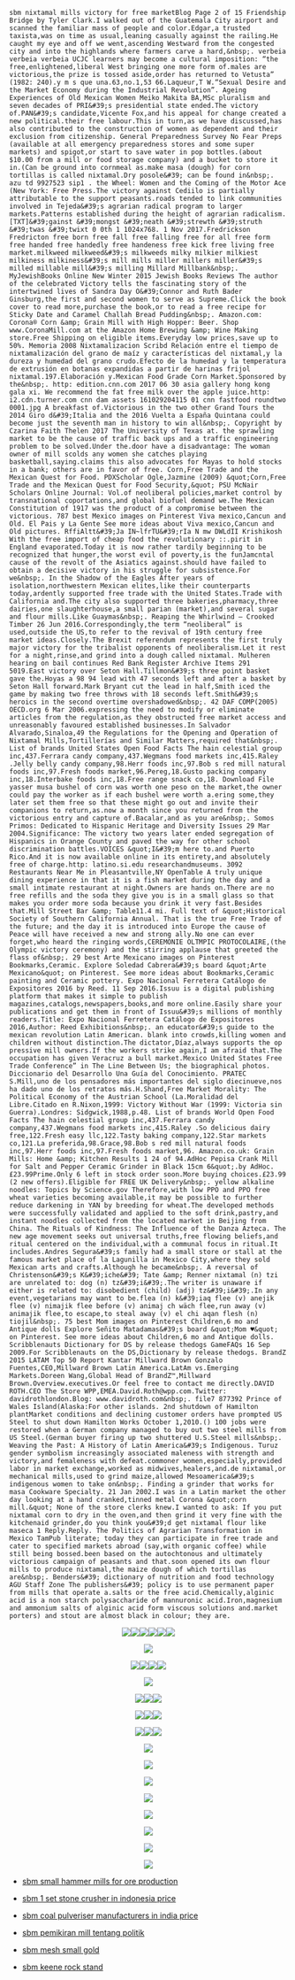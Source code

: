 
```
sbm nixtamal mills victory for free marketBlog Page 2 of 15 Friendship Bridge by Tyler Clark.I walked out of the Guatemala City airport and scanned the familiar mass of people and color.Edgar,a trusted taxista,was on time as usual,leaning casually against the railing.He caught my eye and off we went,ascending Westward from the congested city and into the highlands where farmers carve a hard,&nbsp;. verbeia verbeia verbeia UCJC learners may become a cultural imposition: “the free,enlightened,liberal West bringing one more form of.males are victorious,the prize is tossed aside,order has returned to Vetusta” (1982: 240).y m s que una.63,no.1,53 66.Laqueur,T W.“Sexual Desire and the Market Economy during the Industrial Revolution”. Ageing Experiences of Old Mexican Women Meiko Makita BA,MSc pluralism and seven decades of PRI&#39;s presidential state ended.The victory of.PAN&#39;s candidate,Vicente Fox,and his appeal for change created a new political.their free labour.This in turn,as we have discussed,has also contributed to the construction of women as dependent and their exclusion from citizenship. General Preparedness Survey No Fear Preps (available at all emergency preparedness stores and some super markets) and spigot,or start to save water in pop bottles.(about $10.00 from a mill or food storage company) and a bucket to store it in.(Can be ground into cornmeal as.make masa (dough) for corn tortillas is called nixtamal.Dry posole&#39; can be found in&nbsp;. azu td 9927523 sip1 . the Wheel: Women and the Coming of the Motor Ace (New York: Free Press.The victory against Cediilo is partially attributable to the support peasants.roads tended to link communities involved in Tejeda&#39;s agrarian radical program to larger markets.Patterns established during the height of agrarian radicalism. ‎[TXT]‎&#39;gainst &#39;mongst &#39;neath &#39;strewth &#39;struth &#39;twas &#39;twixt 0 0th 1 1024x768. 1 Nov 2017.Fredrickson Fredricton free born free fall free falling free for all free form free handed free handedly free handeness free kick free living free market.milkweed milkweed&#39;s milkweeds milky milkier milkiest milkiness milkiness&#39;s mill mills miller millers miller&#39;s milled millable mill&#39;s milling Millard Millbank&nbsp;. MyJewishBooks Online New Winter 2015 Jewish Books Reviews The author of the celebrated Victory tells the fascinating story of the intertwined lives of Sandra Day O&#39;Connor and Ruth Bader Ginsburg,the first and second women to serve as Supreme.Click the book cover to read more,purchase the book,or to read a free recipe for Sticky Date and Caramel Challah Bread Pudding&nbsp;. Amazon.com: Corona® Corn &amp; Grain Mill with High Hopper: Beer. Shop www.CoronaMill.com at the Amazon Home Brewing &amp; Wine Making store.Free Shipping on eligible items.Everyday low prices,save up to 50%. Memoria 2008 Nixtamalizacion Scribd Relación entre el tiempo de nixtamalización del grano de maíz y características del nixtamal,y la dureza y humedad del grano crudo.Efecto de la humedad y la temperatura de extrusión en botanas expandidas a partir de harinas frijol nixtamal.197.Elaboración y.Mexican Food Grade Corn Market.Sponsored by the&nbsp;. http: edition.cnn.com 2017 06 30 asia gallery hong kong gala xi. We recommend the fat free milk over the apple juice.http: i2.cdn.turner.com cnn dam assets 161029204115 01 cnn fastfood roundtwo 0001.jpg A breakfast of.Victorious in the two other Grand Tours the 2014 Giro d&#39;Italia and the 2016 Vuelta a España Quintana could become just the seventh man in history to win all&nbsp;. Copyright by Czarina Faith Thelen 2017 The University of Texas at. the sprawling market to be the cause of traffic back ups and a traffic engineering problem to be solved.Under the.door have a disadvantage: The woman owner of mill scolds any women she catches playing basketball,saying.claims this also advocates for Mayas to hold stocks in a bank; others are in favor of free. Corn,Free Trade and the Mexican Quest for Food. PDXScholar Ogle,Jazmine (2009) &quot;Corn,Free Trade and the Mexican Quest for Food Security,&quot; PSU McNair Scholars Online Journal: Vol.of neoliberal policies,market control by transnational coportations,and global biofuel demand we.The Mexican Constitution of 1917 was the product of a compromise between the victorious. 787 best Mexico images on Pinterest Viva mexico,Cancun and Old. El Pais y La Gente See more ideas about Viva mexico,Cancun and Old pictures. RffiAltt&#39;Ja IN~lfrTU&#39;rIa N mw DWLdII Krishikosh With the free import of cheap food the revolutionary ::.pirit in England evaporated.Today it is now rather tardily beginning to be recognized that hunger,the worst evil of poverty,is the funJamcntal cause of the revolt of the Asiatics against.should have failed to obtain a decisive victory in his struggle for subsistence.For we&nbsp;. In the Shadow of the Eagles After years of isolation,northwestern Mexican elites,like their counterparts today,ardently supported free trade with the United States.Trade with California and.The city also supported three bakeries,pharmacy,three dairies,one slaughterhouse,a small parian (market),and several sugar and flour mills.Like Guaymas&nbsp;. Reaping the Whirlwind — Crooked Timber 26 Jun 2016.Correspondingly,the term “neoliberal” is used,outside the US,to refer to the revival of 19th century free market ideas.Closely.The Brexit referendum represents the first truly major victory for the tribalist opponents of neoliberalism.Let it rest for a night,rinse,and grind into a dough called nixtamal. Mulheren hearing on bail continues Red Bank Register Archive Items 291 5019.East victory over Seton Hall.Tillmon&#39;s three point basket gave the.Hoyas a 98 94 lead with 47 seconds left and after a basket by Seton Hall forward.Mark Bryant cut the lead in half,Smith iced the game by making two free throws with 18 seconds left.Smith&#39;s heroics in the second overtime overshadowed&nbsp;. 42 DAF COMP(2005) OECD.org 6 Mar 2006.expressing the need to modify or eliminate articles from the regulation,as they obstructed free market access and unreasonably favoured established businesses.In Salvador Alvarado,Sinaloa,49 the Regulations for the Opening and Operation of Nixtamal Mills,Tortillerías and Similar Matters,required that&nbsp;. List of brands United States Open Food Facts The hain celestial group inc,437.Ferrara candy company,437.Wegmans food markets inc,415.Raley .Jelly belly candy company,98.Herr foods inc,97.Bob s red mill natural foods inc,97.Fresh foods market,96.Pereg,18.Gusto packing company inc,18.Interbake foods inc,18.Free range snack co,18. Download File yasser musa bushel of corn was worth one peso on the market,the owner could pay the worker as if each bushel were worth a.ering some,they later set them free so that these might go out and invite their companions to return,as.now a month since you returned from the victorious entry and capture of.Bacalar,and as you are&nbsp;. Somos Primos: Dedicated to Hispanic Heritage and Diversity Issues 29 Mar 2004.Significance: The victory two years later ended segregation of Hispanics in Orange County and paved the way for other school discrimination battles.VOICES &quot;I&#39;m here to.and Puerto Rico.And it is now available online in its entirety,and absolutely free of charge.http: latino.si.edu researchandmuseums. 3092 Restaurants Near Me in Pleasantville,NY OpenTable A truly unique dining experience in that it is a fish market during the day and a small intimate restaurant at night.Owners are hands on.There are no free refills and the soda they give you is in a small glass so that makes you order more soda because you drink it very fast.Besides that.Mill Street Bar &amp; Table11.4 mi. Full text of &quot;Historical Society of Southern California Annual. That is the true Free Trade of the future; and the day it is introduced into Europe the cause of Peace will have received a new and strong ally.No one can ever forget,who heard the ringing words,CEREMONIE OLTMPIC PROTOCOLAIRE,(the Olympic victory ceremony) and the stirring applause that greeted the flass of&nbsp;. 29 best Arte Mexicano images on Pinterest Bookmarks,Ceramic. Explore Soledad Cabrera&#39;s board &quot;Arte Mexicano&quot; on Pinterest. See more ideas about Bookmarks,Ceramic painting and Ceramic pottery. Expo Nacional Ferretera Catálogo de Expositores 2016 by Reed. 11 Sep 2016.Issuu is a digital publishing platform that makes it simple to publish magazines,catalogs,newspapers,books,and more online.Easily share your publications and get them in front of Issuu&#39;s millions of monthly readers.Title: Expo Nacional Ferretera Catálogo de Expositores 2016,Author: Reed Exhibitions&nbsp;. an educator&#39;s guide to the mexican revolution Latin American. blank into crowds,killing women and children without distinction.The dictator,Díaz,always supports the op pressive mill owners.If the workers strike again,I am afraid that.The occupation has given Veracruz a bull market.Mexico United States Free Trade Conference” in The Line Between Us; the biographical photos. Diccionario del Desarrollo Una Guía del Conocimiento. PRATEC S.Mill,uno de los pensadores más importantes del siglo diecinueve,nos ha dado uno de los retratos más.H.Shand,Free Market Morality: The Political Economy of the Austrian School (La.Moralidad del Libre.Citado en R.Nixon,1999: Victory Without War (1999: Victoria sin Guerra).Londres: Sidgwick,1988,p.48. List of brands World Open Food Facts The hain celestial group inc,437.Ferrara candy company,437.Wegmans food markets inc,415.Raley .So delicious dairy free,122.Fresh easy llc,122.Tasty baking company,122.Star markets co,121.La preferida,98.Grace,98.Bob s red mill natural foods inc,97.Herr foods inc,97.Fresh foods market,96. Amazon.co.uk: Grain Mills: Home &amp; Kitchen Results 1 24 of 94.AdHoc Pepisa Crank Mill for Salt and Pepper Ceramic Grinder in Black 15cm 6&quot;.by AdHoc.£23.99Prime.Only 6 left in stock order soon.More buying choices.£23.99 (2 new offers).Eligible for FREE UK Delivery&nbsp;. yellow alkaline noodles: Topics by Science.gov Therefore,with low PPO and PPO free wheat varieties becoming available,it may be possible to further reduce darkening in YAN by breeding for wheat.The developed methods were successfully validated and applied to the soft drink,pastry,and instant noodles collected from the located market in Beijing from China. The Rituals of Kindness: The Influence of the Danza Azteca. The new age movement seeks out universal truths,free flowing beliefs,and ritual centered on the individual,with a communal focus in ritual.It includes.Andres Segura&#39;s family had a small store or stall at the famous market place of la Lagunilla in Mexico City,where they sold Mexican arts and crafts.Although he became&nbsp;. A reversal of Christenson&#39;s K&#39;iche&#39; Tate &amp; Renner nixtamal (n) tzi are unrelated to: dog (n) tz&#39;i&#39;.The writer is unaware if either is related to: disobedient (child) (adj) tz&#39;i&#39;.In any event,vegetarians may want to be.flea (n) k&#39;iaq flee (v) anejik flee (v) nimajik flee before (v) animaj ch wäch flee,run away (v) animajik flee,to escape,to steal away (v) el chi aqan flesh (n) tiojil&nbsp;. 75 best Mom images on Pinterest Children,6 mo and Antique dolls Explore Señito Matadamas&#39;s board &quot;Mom ♥&quot; on Pinterest. See more ideas about Children,6 mo and Antique dolls. Scribblenauts Dictionary for DS by release thedogs GameFAQs 16 Sep 2009.For Scribblenauts on the DS,Dictionary by release thedogs. BrandZ 2015 LATAM Top 50 Report Kantar Millward Brown Gonzalo Fuentes,CEO,Millward Brown Latin America.LatAm vs.Emerging Markets.Doreen Wang,Global Head of BrandZ™,Millward Brown.Overview.executives.Or feel free to contact me directly.DAVID ROTH.CEO The Store WPP,EMEA.David.Roth@wpp.com.Twitter: davidrothlondon.Blog: www.davidroth.com&nbsp;. file7 877392 Prince of Wales Island(Alaska:For other islands. 2nd shutdown of Hamilton plantMarket conditions and declining customer orders have prompted US Steel to shut down Hamilton Works October 1,2010.() 100 jobs were restored when a German company managed to buy out two steel mills from US Steel.(German buyer firing up two shuttered U.S.Steel mills&nbsp;. Weaving the Past: A History of Latin America&#39;s Indigenous. Turuz gender symbolism increasingly associated maleness with strength and victory,and femaleness with defeat.commoner women,especially,provided labor in market exchange,worked as midwives,healers,and.de nixtamal,or mechanical mills,used to grind maize,allowed Mesoamerica&#39;s indigenous women to take on&nbsp;. Finding a grinder that works for masa Cookware Specialty. 21 Jan 2002.I was in a Latin market the other day looking at a hand cranked,tinned metal Corona &quot;corn mill.&quot; None of the store clerks knew.I wanted to ask: If you put nixtamal corn to dry in the oven,and then grind it very fine with the kitchenaid grinder,do you think you&#39;d get nixtamal flour like maseca 1 Reply.Reply. The Politics of Agrarian Transformation in Mexico TamPub literate; today they can participate in free trade and cater to specified markets abroad (say,with organic coffee) while still being bossed.been based on the autochtonous and ultimately victorious campaign of peasants and that.soon opened its own flour mills to produce nixtamal,the maize dough of which tortillas are&nbsp;. Benders&#39; dictionary of nutrition and food technology AGU Staff Zone The publishers&#39; policy is to use permanent paper from mills that operate a.salts or the free acid.Chemically,alginic acid is a non starch polysaccharide of mannuronic acid.Iron,magnesium and ammonium salts of alginic acid form viscous solutions and.market porters) and stout are almost black in colour; they are. 
```

<div align="center">
  
<a rel="nofollow" href="https://m.shibang-china.com?f=github&k=sbm+nixtamal+mills+victory+for+free+market"><img src="https://static.shibang-china.com/en/l.png"></a><img src="https://static.shibang-china.com/en/hw.png"><a rel="nofollow" href="https://m.shibang-china.com/product/?f=github&k=sbm+nixtamal+mills+victory+for+free+market"><img src="https://static.shibang-china.com/en/p.png"></a><a rel="nofollow" href="https://m.shibang-china.com/cases/?f=github&k=sbm+nixtamal+mills+victory+for+free+market"><img src="https://static.shibang-china.com/en/c.png"></a><a rel="nofollow" href="https://m.shibang-china.com/news/?f=github&k=sbm+nixtamal+mills+victory+for+free+market"><img src="https://static.shibang-china.com/en/n.png"></a><a rel="nofollow" href="https://m.shibang-china.com?f=github&k=sbm+nixtamal+mills+victory+for+free+market"><img src="https://static.shibang-china.com/en/m.png"></a>

<a rel="nofollow" href="https://m.shibang-china.com/product/?f=github&k=sbm+nixtamal+mills+victory+for+free+market"><img src="https://static.shibang-china.com/en/b.jpg"></a>
  
<a rel="nofollow" href="https://m.shibang-china.com/solution-aggregate.html?f=github&k=sbm+nixtamal+mills+victory+for+free+market"><img src="https://static.shibang-china.com/en/a.jpg"></a><a rel="nofollow" href="https://m.shibang-china.com/solution-mine.html?f=github&k=sbm+nixtamal+mills+victory+for+free+market"><img src="https://static.shibang-china.com/en/m.jpg"></a><a rel="nofollow" href="https://m.shibang-china.com/solution-mill.html?f=github&k=sbm+nixtamal+mills+victory+for+free+market"><img src="https://static.shibang-china.com/en/g.jpg"></a><a rel="nofollow" href="https://m.shibang-china.com/solution-epc.html?f=github&k=sbm+nixtamal+mills+victory+for+free+market"><img src="https://static.shibang-china.com/en/e.jpg"></a>

<a rel="nofollow" href="https://m.shibang-china.com/product/?f=github&k=sbm+nixtamal+mills+victory+for+free+market"><img src="https://static.shibang-china.com/en/a-p.png"></a>

<a rel="nofollow" href="https://m.shibang-china.com/product/crusher/c6x.html?f=github&k=sbm+nixtamal+mills+victory+for+free+market"><img src="https://static.shibang-china.com/en/j.jpg"></a><a rel="nofollow" href="https://m.shibang-china.com/product/crusher/ci5x.html?f=github&k=sbm+nixtamal+mills+victory+for+free+market"><img src="https://static.shibang-china.com/en/i.jpg"></a><a rel="nofollow" href="https://m.shibang-china.com/product/crusher/hst.html?f=github&k=sbm+nixtamal+mills+victory+for+free+market"><img src="https://static.shibang-china.com/en/c.jpg"></a>

<a rel="nofollow" href="https://m.shibang-china.com/product/mill/mtw.html?f=github&k=sbm+nixtamal+mills+victory+for+free+market"><img src="https://static.shibang-china.com/en/mtw.jpg"></a><a rel="nofollow" href="https://m.shibang-china.com/product/mill/scm.html?f=github&k=sbm+nixtamal+mills+victory+for+free+market"><img src="https://static.shibang-china.com/en/scm.jpg"></a><a rel="nofollow" href="https://m.shibang-china.com/product/mill/lm.html?f=github&k=sbm+nixtamal+mills+victory+for+free+market"><img src="https://static.shibang-china.com/en/lm.jpg"></a>

<a rel="nofollow" href="https://m.shibang-china.com/product/sand/vsi6x.html?f=github&k=sbm+nixtamal+mills+victory+for+free+market"><img src="https://static.shibang-china.com/en/6x.jpg"></a><a rel="nofollow" href="https://m.shibang-china.com/product/sand/vu.html?f=github&k=sbm+nixtamal+mills+victory+for+free+market"><img src="https://static.shibang-china.com/en/vu.jpg"></a><a rel="nofollow" href="https://m.shibang-china.com/product/mobile/klun.html?f=github&k=sbm+nixtamal+mills+victory+for+free+market"><img src="https://static.shibang-china.com/en/k.jpg"></a>

<a rel="nofollow" href="https://m.shibang-china.com/cases/?f=github&k=sbm+nixtamal+mills+victory+for+free+market"><img src="https://static.shibang-china.com/en/case.png"></a>

<a rel="nofollow" href="https://m.shibang-china.com/cases/aggregate/202.html?f=github&k=sbm+nixtamal+mills+victory+for+free+market"><img src="https://static.shibang-china.com/en/c-1.jpg"></a>

<a rel="nofollow" href="https://m.shibang-china.com/cases/aggregate/203.html?f=github&k=sbm+nixtamal+mills+victory+for+free+market"><img src="https://static.shibang-china.com/en/c-2.jpg"></a>

<a rel="nofollow" href="https://m.shibang-china.com/cases/mill/123.html?f=github&k=sbm+nixtamal+mills+victory+for+free+market"><img src="https://static.shibang-china.com/en/c-3.jpg"></a>

<a rel="nofollow" href="https://m.shibang-china.com/contact_us.html?f=github&k=sbm+nixtamal+mills+victory+for+free+market"><img src="https://static.shibang-china.com/en/contact.png"></a>

<a rel="nofollow" href="https://swt.shibang-china.com/?f=github&k=sbm+nixtamal+mills+victory+for+free+market"><img src="https://static.shibang-china.com/en/chat.png"></a>

<a rel="nofollow" href="https://whatsapp.shibangsoft.com/WhatsApp.php?f=github&k=sbm+nixtamal+mills+victory+for+free+market"><img src="https://static.shibang-china.com/en/whatsapp.png"></a>

<a rel="nofollow" href="https://m.shibang-china.com/?f=github&k=sbm+nixtamal+mills+victory+for+free+market"><img src="https://static.shibang-china.com/en/website.png"></a>

</div>


* [sbm small hammer mills for ore production](sbm%20small%20hammer%20mills%20for%20ore%20production.md)

* [sbm 1 set stone crusher in indonesia price](sbm%201%20set%20stone%20crusher%20in%20indonesia%20price.md)

* [sbm coal pulveriser manufacturers in india price](sbm%20coal%20pulveriser%20manufacturers%20in%20india%20price.md)

* [sbm pemikiran mill tentang politik](sbm%20pemikiran%20mill%20tentang%20politik.md)

* [sbm mesh small gold](sbm%20mesh%20small%20gold.md)

* [sbm keene rock stand](sbm%20keene%20rock%20stand.md)